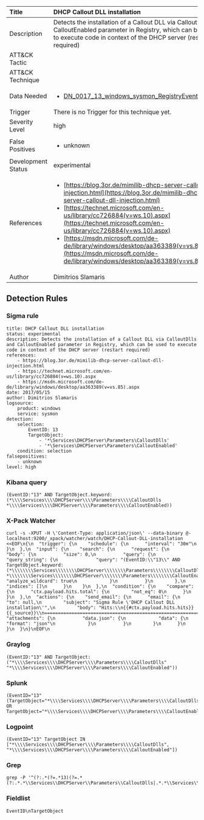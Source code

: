 | Title                | DHCP Callout DLL installation                                                                                                                                                 |
|:---------------------|:------------------------------------------------------------------------------------------------------------------------------------------------------------|
| Description          | Detects the installation of a Callout DLL via CalloutDlls and CalloutEnabled parameter in Registry, which can be used to execute code in context of the DHCP server (restart required)                                                                                                                                           |
| ATT&amp;CK Tactic    | <ul></ul>  |
| ATT&amp;CK Technique | <ul></ul>                             |
| Data Needed          | <ul><li>[DN_0017_13_windows_sysmon_RegistryEvent](../Data_Needed/DN_0017_13_windows_sysmon_RegistryEvent.md)</li></ul>                                                         |
| Trigger              |  There is no Trigger for this technique yet.  |
| Severity Level       | high                                                                                                                                                 |
| False Positives      | <ul><li>unknown</li></ul>                                                                  |
| Development Status   | experimental                                                                                                                                                |
| References           | <ul><li>[https://blog.3or.de/mimilib-dhcp-server-callout-dll-injection.html](https://blog.3or.de/mimilib-dhcp-server-callout-dll-injection.html)</li><li>[https://technet.microsoft.com/en-us/library/cc726884(v=ws.10).aspx](https://technet.microsoft.com/en-us/library/cc726884(v=ws.10).aspx)</li><li>[https://msdn.microsoft.com/de-de/library/windows/desktop/aa363389(v=vs.85).aspx](https://msdn.microsoft.com/de-de/library/windows/desktop/aa363389(v=vs.85).aspx)</li></ul>                                                          |
| Author               | Dimitrios Slamaris                                                                                                                                                |


## Detection Rules

### Sigma rule

```
title: DHCP Callout DLL installation
status: experimental
description: Detects the installation of a Callout DLL via CalloutDlls and CalloutEnabled parameter in Registry, which can be used to execute code in context of the DHCP server (restart required)
references:
    - https://blog.3or.de/mimilib-dhcp-server-callout-dll-injection.html
    - https://technet.microsoft.com/en-us/library/cc726884(v=ws.10).aspx
    - https://msdn.microsoft.com/de-de/library/windows/desktop/aa363389(v=vs.85).aspx
date: 2017/05/15
author: Dimitrios Slamaris
logsource:
    product: windows
    service: sysmon
detection:
    selection:
        EventID: 13
        TargetObject: 
            - '*\Services\DHCPServer\Parameters\CalloutDlls'
            - '*\Services\DHCPServer\Parameters\CalloutEnabled'
    condition: selection
falsepositives:
    - unknown
level: high

```





### Kibana query

```
(EventID:"13" AND TargetObject.keyword:(*\\\\Services\\\\DHCPServer\\\\Parameters\\\\CalloutDlls *\\\\Services\\\\DHCPServer\\\\Parameters\\\\CalloutEnabled))
```





### X-Pack Watcher

```
curl -s -XPUT -H \'Content-Type: application/json\' --data-binary @- localhost:9200/_xpack/watcher/watch/DHCP-Callout-DLL-installation <<EOF\n{\n  "trigger": {\n    "schedule": {\n      "interval": "30m"\n    }\n  },\n  "input": {\n    "search": {\n      "request": {\n        "body": {\n          "size": 0,\n          "query": {\n            "query_string": {\n              "query": "(EventID:\\"13\\" AND TargetObject.keyword:(*\\\\\\\\Services\\\\\\\\DHCPServer\\\\\\\\Parameters\\\\\\\\CalloutDlls *\\\\\\\\Services\\\\\\\\DHCPServer\\\\\\\\Parameters\\\\\\\\CalloutEnabled))",\n              "analyze_wildcard": true\n            }\n          }\n        },\n        "indices": []\n      }\n    }\n  },\n  "condition": {\n    "compare": {\n      "ctx.payload.hits.total": {\n        "not_eq": 0\n      }\n    }\n  },\n  "actions": {\n    "send_email": {\n      "email": {\n        "to": null,\n        "subject": "Sigma Rule \'DHCP Callout DLL installation\'",\n        "body": "Hits:\\n{{#ctx.payload.hits.hits}}{{_source}}\\n================================================================================\\n{{/ctx.payload.hits.hits}}",\n        "attachments": {\n          "data.json": {\n            "data": {\n              "format": "json"\n            }\n          }\n        }\n      }\n    }\n  }\n}\nEOF\n
```





### Graylog

```
(EventID:"13" AND TargetObject:("*\\\\Services\\\\DHCPServer\\\\Parameters\\\\CalloutDlls" "*\\\\Services\\\\DHCPServer\\\\Parameters\\\\CalloutEnabled"))
```





### Splunk

```
(EventID="13" (TargetObject="*\\\\Services\\\\DHCPServer\\\\Parameters\\\\CalloutDlls" OR TargetObject="*\\\\Services\\\\DHCPServer\\\\Parameters\\\\CalloutEnabled"))
```





### Logpoint

```
(EventID="13" TargetObject IN ["*\\\\Services\\\\DHCPServer\\\\Parameters\\\\CalloutDlls", "*\\\\Services\\\\DHCPServer\\\\Parameters\\\\CalloutEnabled"])
```





### Grep

```
grep -P '^(?:.*(?=.*13)(?=.*(?:.*.*\\Services\\DHCPServer\\Parameters\\CalloutDlls|.*.*\\Services\\DHCPServer\\Parameters\\CalloutEnabled)))'
```





### Fieldlist

```
EventID\nTargetObject
```

